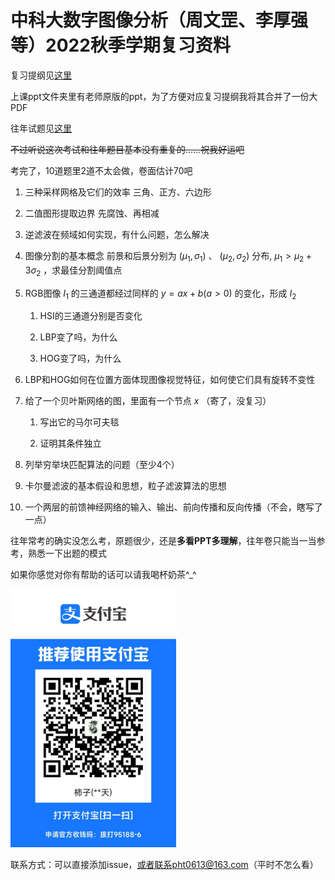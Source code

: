 # 中科大数字图像分析（周文罡、李厚强等）2022秋季学期复习资料

复习提纲见[这里](复习提纲.md)

上课ppt文件夹里有老师原版的ppt，为了方便对应复习提纲我将其合并了一份大PDF

往年试题见[这里](往年题目及解答.md)

~~不过听说这次考试和往年题目基本没有重复的……祝我好运吧~~

考完了，10道题里2道不太会做，卷面估计70吧

1. 三种采样网格及它们的效率
   三角、正方、六边形

2. 二值图形提取边界
   先腐蚀、再相减

3. 逆滤波在频域如何实现，有什么问题，怎么解决

4. 图像分割的基本概念
   前景和后景分别为 $(\mu_1, \sigma_1)$ 、 $(\mu_2, \sigma_2)$  分布, $\mu_1>\mu_2+3\sigma_2$ ，求最佳分割阈值点

5. RGB图像 $I_1$ 的三通道都经过同样的 $y=ax+b(a>0)$ 的变化，形成 $I_2$ 
   
   1. HSI的三通道分别是否变化
   
   2. LBP变了吗，为什么
   
   3. HOG变了吗，为什么

6. LBP和HOG如何在位置方面体现图像视觉特征，如何使它们具有旋转不变性

7. 给了一个贝叶斯网络的图，里面有一个节点 $x$ （寄了，没复习）
   
   1. 写出它的马尔可夫毯
   
   2. 证明其条件独立

8. 列举穷举块匹配算法的问题（至少4个）

9. 卡尔曼滤波的基本假设和思想，粒子滤波算法的思想

10. 一个两层的前馈神经网络的输入、输出、前向传播和反向传播（不会，瞎写了一点）



往年常考的确实没怎么考，原题很少，还是**多看PPT多理解**，往年卷只能当一当参考，熟悉一下出题的模式



如果你感觉对你有帮助的话可以请我喝杯奶茶^_^

<img title="" src="assets/2023-03-04-20-39-47-3f7eb730842930b226f2850707b65ee.jpg" alt="" data-align="center" width="265">

联系方式：可以直接添加issue，或者联系pht0613@163.com（平时不怎么看）
